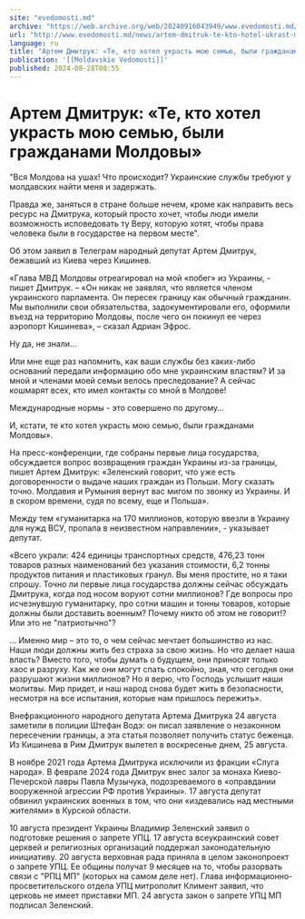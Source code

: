 ```yaml
---
site: "evedomosti.md"
archive: "https://web.archive.org/web/20240916043949/www.evedomosti.md/news/artem-dmitruk-te-kto-hotel-ukrast-moyu-semyu-byli-grazhdanam"
url: "http://www.evedomosti.md/news/artem-dmitruk-te-kto-hotel-ukrast-moyu-semyu-byli-grazhdanam"
language: ru
title: "Артем Дмитрук: «Те, кто хотел украсть мою семью, были гражданами Молдовы»"
publication: '[[Moldavskie Vedomosti]]'
published: 2024-08-28T08:55
---
```


# Артем Дмитрук: «Те, кто хотел украсть мою семью, были гражданами Молдовы»

"Вся Молдова на ушах! Что происходит? Украинские службы требуют у молдавских найти меня и задержать.

Правда же, заняться в стране больше нечем, кроме как направить весь ресурс на Дмитрука, который просто хочет, чтобы люди имели возможность исповедовать ту Веру, которую хотят, чтобы права человека были в государстве на первом месте".

Об этом заявил в Телеграм народный депутат Артем Дмитрук, бежавший из Киева через Кишинев.

«Глава МВД Молдовы отреагировал на мой «побег» из Украины, - пишет Дмитрук. – «Он никак не заявлял, что является членом украинского парламента. Он пересек границу как обычный гражданин. Мы выполнили свои обязательства, задокументировали его, оформили въезд на территорию Молдовы, после чего он покинул ее через аэропорт Кишинева», – сказал Адриан Эфрос.

Ну да, не знали…

Или мне еще раз напомнить, как ваши службы без каких-либо оснований передали информацию обо мне украинским властям? И за мной и членами моей семьи велось преследование? А сейчас кошмарят всех, кто имел контакты со мной в Молдове!

Международные нормы - это совершено по другому…

И, кстати, те кто хотел украсть мою семью, были гражданами Молдовы».

На пресс-конференции, где собраны первые лица государства, обсуждается вопрос возвращения граждан Украины из-за границы, пишет Артем Дмитрук: «Зеленский говорит, что уже есть договоренности о выдаче наших граждан из Польши. Могу сказать точно. Молдавия и Румыния вернут вас мигом по звонку из Украины. И в скором времени, судя по всему, еще и Польша».

Между тем «гуманитарка на 170 миллионов, которую ввезли в Украину для нужд ВСУ, пропала в неизвестном направлении», - указывает депутат.

«Всего украли: 424 единицы транспортных средств, 476,23 тонн товаров разных наименований без указания стоимости, 6,2 тонны продуктов питания и пластиковых гранул. Вы меня простите, но я таки спрошу. Точно ли первые лица государства должны сейчас обсуждать Дмитрука, когда под носом воруют сотни миллионов? Где вопросы про исчезнувшую гуманитарку, про сотни машин и тонны товаров, которые должны были доставить военным? Почему никто об этом не говорит!? Или это не "патриотычно"?

… Именно мир – это то, о чем сейчас мечтает большинство из нас. Наши люди должны жить без страха за свою жизнь. Но что делает наша власть? Вместо того, чтобы думать о будущем, они приносят только хаос и разруху. Как же они могут спать спокойно, зная, что сегодня они разрушают жизни миллионов? Но я верю, что Господь услышит наши молитвы. Мир придет, и наш народ снова будет жить в безопасности, несмотря на все испытания, которые нам пришлось пережить».

Внефракционного народного депутата Артема Дмитрука 24 августа заметили в полиции Штефан Водэ: он писал заявление о незаконном пересечении границы, а эта статья позволяет получить статус беженца. Из Кишинева в Рим Дмитрук вылетел в воскресенье днем, 25 августа.

В ноябре 2021 года Артема Дмитрука исключили из фракции «Слуга народа». В феврале 2024 года Дмитрук внес залог за монаха Киево-Печерской лавры Павла Музычука, подозреваемого в «оправдании вооруженной агрессии РФ против Украины». 17 августа депутат обвинил украинских военных в том, что они «издевались над местными жителями» в Курской области.

10 августа президент Украины Владимир Зеленский заявил о подготовке решения о запрете УПЦ. 17 августа всеукраинский совет церквей и религиозных организаций поддержал законодательную инициативу. 20 августа верховная рада приняла в целом законопроект о запрете УПЦ. Ее общины получат 9 месяцев на то, чтобы разорвать связи с "РПЦ МП" (которых на самом деле нет). Глава информационно-просветительского отдела УПЦ митрополит Климент заявил, что церковь не имеет приставки МП. 24 августа закон о запрете УПЦ МП подписал Зеленский.